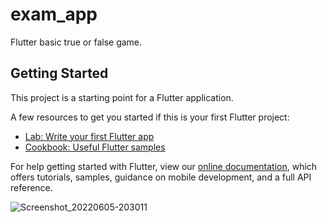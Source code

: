 # exam_app

Flutter basic true or false game.

## Getting Started

This project is a starting point for a Flutter application.

A few resources to get you started if this is your first Flutter project:

- [Lab: Write your first Flutter app](https://flutter.dev/docs/get-started/codelab)
- [Cookbook: Useful Flutter samples](https://flutter.dev/docs/cookbook)

For help getting started with Flutter, view our
[online documentation](https://flutter.dev/docs), which offers tutorials,
samples, guidance on mobile development, and a full API reference.


![Screenshot_20220605-203011](https://user-images.githubusercontent.com/93403510/172062989-a38e8e26-9706-4adb-a019-62aad5a2b1bf.jpg)

